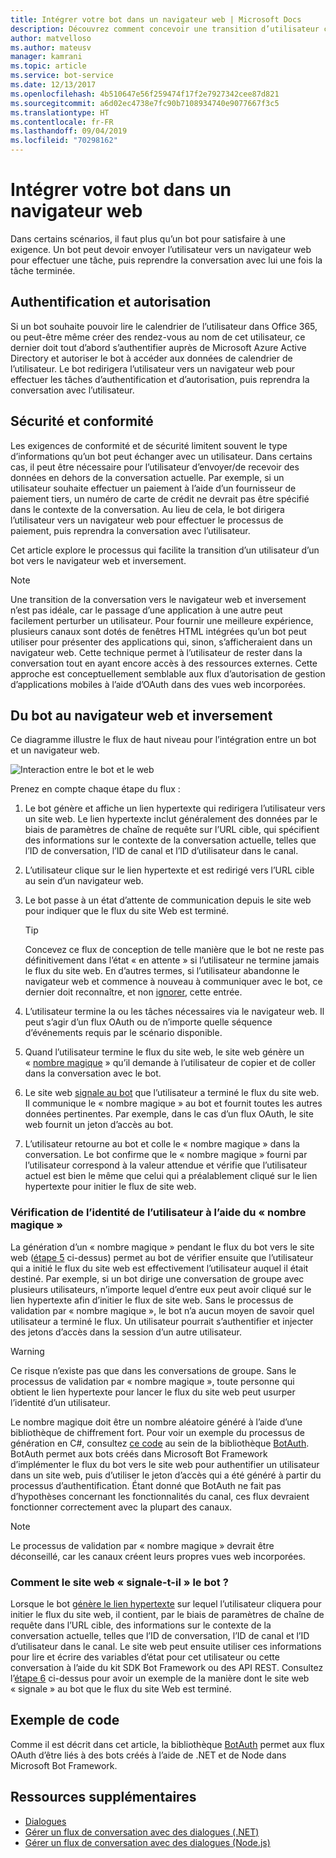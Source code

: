 ```yaml
---
title: Intégrer votre bot dans un navigateur web | Microsoft Docs
description: Découvrez comment concevoir une transition d’utilisateur continue du bot vers le navigateur web et inversement.
author: matvelloso
ms.author: mateusv
manager: kamrani
ms.topic: article
ms.service: bot-service
ms.date: 12/13/2017
ms.openlocfilehash: 4b510647e56f259474f17f2e7927342cee87d821
ms.sourcegitcommit: a6d02ec4738e7fc90b7108934740e9077667f3c5
ms.translationtype: HT
ms.contentlocale: fr-FR
ms.lasthandoff: 09/04/2019
ms.locfileid: "70298162"
---
```

# <a name="integrate-your-bot-with-a-web-browser"></a>Intégrer votre bot dans un navigateur web

Dans certains scénarios, il faut plus qu’un bot pour satisfaire à une exigence. Un bot peut devoir envoyer l’utilisateur vers un navigateur web pour effectuer une tâche, puis reprendre la conversation avec lui une fois la tâche terminée. 

## <a name="authentication-and-authorization"></a>Authentification et autorisation
Si un bot souhaite pouvoir lire le calendrier de l’utilisateur dans Office 365, ou peut-être même créer des rendez-vous au nom de cet utilisateur, ce dernier doit tout d’abord s’authentifier auprès de Microsoft Azure Active Directory et autoriser le bot à accéder aux données de calendrier de l’utilisateur. Le bot redirigera l’utilisateur vers un navigateur web pour effectuer les tâches d’authentification et d’autorisation, puis reprendra la conversation avec l’utilisateur. 

## <a name="security-and-compliance"></a>Sécurité et conformité
Les exigences de conformité et de sécurité limitent souvent le type d’informations qu’un bot peut échanger avec un utilisateur. Dans certains cas, il peut être nécessaire pour l’utilisateur d’envoyer/de recevoir des données en dehors de la conversation actuelle. Par exemple, si un utilisateur souhaite effectuer un paiement à l’aide d’un fournisseur de paiement tiers, un numéro de carte de crédit ne devrait pas être spécifié dans le contexte de la conversation. Au lieu de cela, le bot dirigera l’utilisateur vers un navigateur web pour effectuer le processus de paiement, puis reprendra la conversation avec l’utilisateur.

Cet article explore le processus qui facilite la transition d’un utilisateur d’un bot vers le navigateur web et inversement. 

> [!NOTE]
> Une transition de la conversation vers le navigateur web et inversement n’est pas idéale, car le passage d’une application à une autre peut facilement perturber un utilisateur. Pour fournir une meilleure expérience, plusieurs canaux sont dotés de fenêtres HTML intégrées qu’un bot peut utiliser pour présenter des applications qui, sinon, s’afficheraient dans un navigateur web. Cette technique permet à l’utilisateur de rester dans la conversation tout en ayant encore accès à des ressources externes. Cette approche est conceptuellement semblable aux flux d’autorisation de gestion d’applications mobiles à l’aide d’OAuth dans des vues web incorporées.

## <a name="bot-to-web-browser-and-back-again"></a>Du bot au navigateur web et inversement

Ce diagramme illustre le flux de haut niveau pour l’intégration entre un bot et un navigateur web. 

![Interaction entre le bot et le web](~/media/bot-service-design-pattern-integrate-browser/bot-to-web1.png)

Prenez en compte chaque étape du flux :

1. <a id="generate-hyperlink"></a>Le bot génère et affiche un lien hypertexte qui redirigera l’utilisateur vers un site web. 
   Le lien hypertexte inclut généralement des données par le biais de paramètres de chaîne de requête sur l’URL cible, qui spécifient des informations sur le contexte de la conversation actuelle, telles que l’ID de conversation, l’ID de canal et l’ID d’utilisateur dans le canal. 

2. L’utilisateur clique sur le lien hypertexte et est redirigé vers l’URL cible au sein d’un navigateur web. 

3. Le bot passe à un état d’attente de communication depuis le site web pour indiquer que le flux du site Web est terminé.  
   > [!TIP]
   > Concevez ce flux de conception de telle manière que le bot ne reste pas définitivement dans l’état « en attente » si l’utilisateur ne termine jamais le flux du site web. En d’autres termes, si l’utilisateur abandonne le navigateur web et commence à nouveau à communiquer avec le bot, ce dernier doit reconnaître, et non [ignorer](~/bot-service-design-navigation.md#the-mysterious-bot), cette entrée.

4. L’utilisateur termine la ou les tâches nécessaires via le navigateur web. 
   Il peut s’agir d’un flux OAuth ou de n’importe quelle séquence d’événements requis par le scénario disponible. 

5. <a id="generate-magic-number"></a>Quand l’utilisateur termine le flux du site web, le site web génère un « [nombre magique](#verify-identity) » qu’il demande à l’utilisateur de copier et de coller dans la conversation avec le bot. 

6. <a id="signal-to-bot"></a>Le site web [signale au bot](#website-signal-to-bot) que l’utilisateur a terminé le flux du site web. 
   Il communique le « nombre magique » au bot et fournit toutes les autres données pertinentes.
   Par exemple, dans le cas d’un flux OAuth, le site web fournit un jeton d’accès au bot.

7. L’utilisateur retourne au bot et colle le « nombre magique » dans la conversation. 
   Le bot confirme que le « nombre magique » fourni par l’utilisateur correspond à la valeur attendue et vérifie que l’utilisateur actuel est bien le même que celui qui a préalablement cliqué sur le lien hypertexte pour initier le flux de site web. 

### <a id="verify-identity"></a> Vérification de l’identité de l’utilisateur à l’aide du « nombre magique »

La génération d’un « nombre magique » pendant le flux du bot vers le site web ([étape 5](#generate-magic-number) ci-dessus) permet au bot de vérifier ensuite que l’utilisateur qui a initié le flux du site web est effectivement l’utilisateur auquel il était destiné. Par exemple, si un bot dirige une conversation de groupe avec plusieurs utilisateurs, n’importe lequel d’entre eux peut avoir cliqué sur le lien hypertexte afin d’initier le flux de site web. Sans le processus de validation par « nombre magique », le bot n’a aucun moyen de savoir quel utilisateur a terminé le flux. Un utilisateur pourrait s’authentifier et injecter des jetons d’accès dans la session d’un autre utilisateur. 

> [!WARNING] 
> Ce risque n’existe pas que dans les conversations de groupe. Sans le processus de validation par « nombre magique », toute personne qui obtient le lien hypertexte pour lancer le flux du site web peut usurper l’identité d’un utilisateur. 

Le nombre magique doit être un nombre aléatoire généré à l’aide d’une bibliothèque de chiffrement fort. Pour voir un exemple du processus de génération en C#, consultez <a href="https://github.com/MicrosoftDX/botauth/tree/master/CSharp" target="_blank">ce code</a> au sein de la bibliothèque <a href="https://www.nuget.org/packages/BotAuth" target="_blank">BotAuth</a>. BotAuth permet aux bots créés dans Microsoft Bot Framework d’implémenter le flux du bot vers le site web pour authentifier un utilisateur dans un site web, puis d’utiliser le jeton d’accès qui a été généré à partir du processus d’authentification. Étant donné que BotAuth ne fait pas d’hypothèses concernant les fonctionnalités du canal, ces flux devraient fonctionner correctement avec la plupart des canaux. 

> [!NOTE]
> Le processus de validation par « nombre magique » devrait être déconseillé, car les canaux créent leurs propres vues web incorporées.

### <a id="website-signal-to-bot"></a> Comment le site web « signale-t-il » le bot ?

Lorsque le bot [génère le lien hypertexte](#generate-hyperlink) sur lequel l’utilisateur cliquera pour initier le flux du site web, il contient, par le biais de paramètres de chaîne de requête dans l’URL cible, des informations sur le contexte de la conversation actuelle, telles que l’ID de conversation, l’ID de canal et l’ID d’utilisateur dans le canal. Le site web peut ensuite utiliser ces informations pour lire et écrire des variables d’état pour cet utilisateur ou cette conversation à l’aide du kit SDK Bot Framework ou des API REST. Consultez l’[étape 6](#signal-to-bot) ci-dessus pour avoir un exemple de la manière dont le site web « signale » au bot que le flux du site Web est terminé.

## <a name="sample-code"></a>Exemple de code

Comme il est décrit dans cet article, la bibliothèque <a href="https://github.com/MicrosoftDX/botauth" target="_blank">BotAuth</a> permet aux flux OAuth d’être liés à des bots créés à l’aide de .NET et de Node dans Microsoft Bot Framework.

## <a name="additional-resources"></a>Ressources supplémentaires

- [Dialogues](~/dotnet/bot-builder-dotnet-dialogs.md)
- [Gérer un flux de conversation avec des dialogues (.NET)](~/dotnet/bot-builder-dotnet-manage-conversation-flow.md)
- [Gérer un flux de conversation avec des dialogues (Node.js)](~/nodejs/bot-builder-nodejs-manage-conversation-flow.md)
